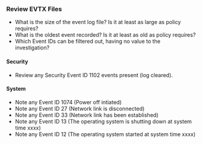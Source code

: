 ### Review EVTX Files
- What is the size of the event log file? Is it at least as large as policy requires?
- What is the oldest event recorded? Is it at least as old as policy requires?
- Which Event IDs can be filtered out, having no value to the investigation?

#### Security
- Review any Security Event ID 1102 events present (log cleared).

#### System
- Note any Event ID 1074 (Power off intiated)
- Note any Event ID 27 (Network link is disconnected)
- Note any Event ID 33 (Network link has been established)
- Note any Event ID 13 (The operating system is shutting down at system time xxxx)
- Note any Event ID 12 (The operating system started at system time xxxx)
